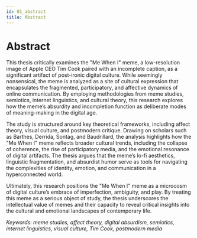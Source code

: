 ```yaml
---
id: 01_abstract
title: Abstract
---
```

# Abstract

This thesis critically examines the "Me When I" meme, a low-resolution image of Apple CEO Tim Cook paired with an incomplete caption, as a significant artifact of post-ironic digital culture. While seemingly nonsensical, the meme is analyzed as a site of cultural expression that encapsulates the fragmented, participatory, and affective dynamics of online communication. By employing methodologies from meme studies, semiotics, internet linguistics, and cultural theory, this research explores how the meme’s absurdity and incompletion function as deliberate modes of meaning-making in the digital age.

The study is structured around key theoretical frameworks, including affect theory, visual culture, and postmodern critique. Drawing on scholars such as Barthes, Derrida, Sontag, and Baudrillard, the analysis highlights how the "Me When I" meme reflects broader cultural trends, including the collapse of coherence, the rise of participatory media, and the emotional resonance of digital artifacts. The thesis argues that the meme’s lo-fi aesthetics, linguistic fragmentation, and absurdist humor serve as tools for navigating the complexities of identity, emotion, and communication in a hyperconnected world.

Ultimately, this research positions the "Me When I" meme as a microcosm of digital culture’s embrace of imperfection, ambiguity, and play. By treating this meme as a serious object of study, the thesis underscores the intellectual value of memes and their capacity to reveal critical insights into the cultural and emotional landscapes of contemporary life.

*Keywords: meme studies, affect theory, digital absurdism, semiotics, internet linguistics, visual culture, Tim Cook, postmodern media*


